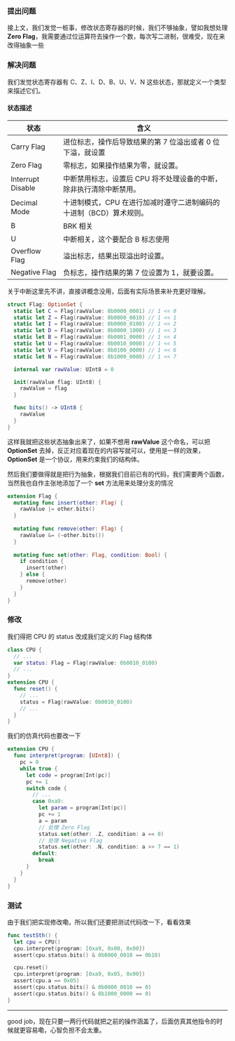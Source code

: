 ### 提出问题

接上文，我们发觉一桩事，修改状态寄存器的时候，我们不够抽象，譬如我想处理 **Zero Flag**，我需要通过位运算符去操作一个数，每次写二进制，很难受，现在来改得抽象一些

### 解决问题

我们发觉状态寄存器有  C、Z、I、D、B、U、V、N 这些状态，那就定义一个类型来描述它们。

#### 状态描述

| 状态              | 含义                                                         |
| ----------------- | ------------------------------------------------------------ |
| Carry Flag        | 进位标志，操作后导致结果的第 7 位溢出或者 0 位下溢，就设置   |
| Zero Flag         | 零标志，如果操作结果为零，就设置。                           |
| Interrupt Disable | 中断禁用标志，设置后 CPU 将不处理设备的中断，除非执行清除中断禁用。 |
| Decimal Mode      | 十进制模式，CPU 在进行加减时遵守二进制编码的十进制（BCD）算术规则。 |
| B                 | BRK 相关                                                     |
| U                 | 中断相关，这个要配合 B 标志使用                              |
| Overflow Flag     | 溢出标志，结果出现溢出时设置。                               |
| Negative Flag     | 负标志，操作结果的第 7 位设置为 1，就要设置。                |

关于中断这里先不讲，直接讲概念没用，后面有实际场景来补充更好理解。

```swift
struct Flag: OptionSet {
  static let C = Flag(rawValue: 0b0000_0001) // 1 << 0
  static let Z = Flag(rawValue: 0b0000_0010) // 1 << 1
  static let I = Flag(rawValue: 0b0000_0100) // 1 << 2
  static let D = Flag(rawValue: 0b0000_1000) // 1 << 3
  static let B = Flag(rawValue: 0b0001_0000) // 1 << 4
  static let U = Flag(rawValue: 0b0010_0000) // 1 << 5
  static let V = Flag(rawValue: 0b0100_0000) // 1 << 6
  static let N = Flag(rawValue: 0b1000_0000) // 1 << 7

  internal var rawValue: UInt8 = 0

  init(rawValue flag: UInt8) {
    rawValue = flag
  }

  func bits() -> UInt8 {
    rawValue
  }
}
```

这样我就把这些状态抽象出来了，如果不想用 **rawValue** 这个命名，可以把 **OptionSet** 去掉，反正对应着现在的内容写就可以，使用是一样的效果，**OptionSet** 是一个协议，用来约束我们的结构体。

然后我们要做得就是把行为抽象，根据我们目前已有的代码，我们需要两个函数，当然我也自作主张地添加了一个 **set** 方法用来处理分支的情况

```swift
extension Flag {
  mutating func insert(other: Flag) {
    rawValue |= other.bits()
  }
  
  mutating func remove(other: Flag) {
    rawValue &= (~other.bits())
  }
  
  mutating func set(other: Flag, condition: Bool) {
    if condition {
      insert(other)
    } else {
      remove(other)
    }
  }
}
```

### 修改

我们得把 CPU 的 status 改成我们定义的 Flag 结构体

```swift
class CPU {
  // ...
  var status: Flag = Flag(rawValue: 0b0010_0100)
  // ...
}
extension CPU {
  func reset() {
    // ...
    status = Flag(rawValue: 0b0010_0100)
    // ...
  }
}
```

我们的仿真代码也要改一下

```swift
extension CPU {
  func interpret(program: [UInt8]) {
    pc = 0
    while true {
      let code = program[Int(pc)]
      pc += 1
      switch code {
        // ...
        case 0xa9:
          let param = program[Int(pc)]
          pc += 1
          a = param
          // 处理 Zero Flag
          status.set(other: .Z, condition: a == 0)
          // 处理 Negative Flag
          status.set(other: .N, condition: a >> 7 == 1)
        default:
          break
      }
    }
  }
}
```

### 测试

由于我们把实现修改嘞，所以我们还要把测试代码改一下，看看效果

```swift
func testSth() {
  let cpu = CPU()
  cpu.interpret(program: [0xa9, 0x00, 0x00])
  assert(cpu.status.bits() & 0b0000_0010 == 0b10)

  cpu.reset()
  cpu.interpret(program: [0xa9, 0x05, 0x00])
  assert(cpu.a == 0x05)
  assert(cpu.status.bits() & 0b0000_0010 == 0)
  assert(cpu.status.bits() & 0b1000_0000 == 0)
}
```

----

good job，现在只要一两行代码就把之前的操作涵盖了，后面仿真其他指令的时候就更容易嘞，心智负担不会太重。
